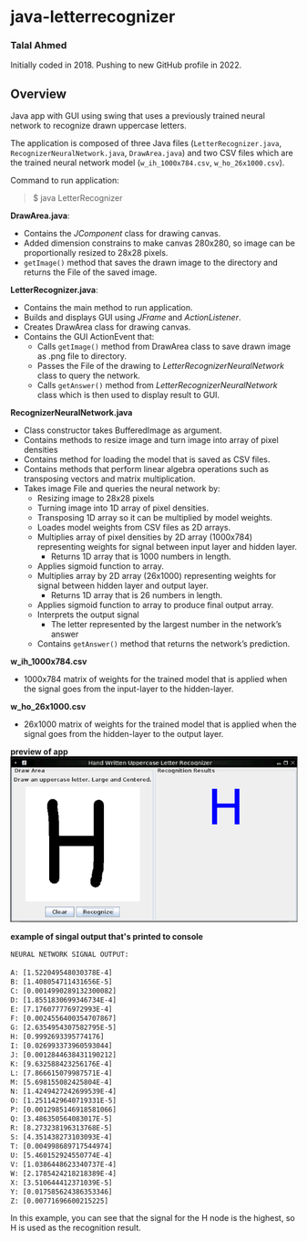 # java-letterrecognizer
### Talal Ahmed
Initially coded in 2018. Pushing to new GitHub profile in 2022.
## Overview
Java app with GUI using swing that uses a previously trained neural network to recognize drawn uppercase letters.

The application is composed of three Java files (`LetterRecognizer.java`, `RecognizerNeuralNetwork.java`, `DrawArea.java`) and two CSV files which are the trained neural network model (`w_ih_1000x784.csv`, `w_ho_26x1000.csv`).

Command to run application: 
>$ java LetterRecognizer

**DrawArea.java**:
 - Contains the _JComponent_ class for drawing canvas.
 - Added dimension constrains to make canvas 280x280, so image can be proportionally resized to 28x28 pixels. 
 - `getImage()` method that saves the drawn image to the directory and returns the File of the saved image.

**LetterRecognizer.java**:
 - Contains the main method to run application.
 - Builds and displays GUI using _JFrame_ and _ActionListener_.
 - Creates DrawArea class for drawing canvas.
 - Contains the GUI ActionEvent that:
   - Calls `getImage()` method from DrawArea class to save drawn image as .png file to directory.
   - Passes the File of the drawing to _LetterRecognizerNeuralNetwork_ class to query the network. 
   - Calls `getAnswer()` method from _LetterRecognizerNeuralNetwork_ class which is then used to display result to GUI.

**RecognizerNeuralNetwork.java**
 - Class constructor takes BufferedImage as argument.
 -	Contains methods to resize image and turn image into array of pixel densities
 -	Contains method for loading the model that is saved as CSV files. 
 -	Contains methods that perform linear algebra operations such as transposing vectors and matrix multiplication.
 -	Takes image File and queries the neural network by:
    -	Resizing image to 28x28 pixels
    -	Turning image into 1D array of pixel densities.
    -	Transposing 1D array so it can be multiplied by model weights.
    -	Loades model weights from CSV files as 2D arrays.
    -	Multiplies array of pixel densities by 2D array (1000x784) representing weights for signal between input layer and hidden layer.
          - Returns 1D array that is 1000 numbers in length.
    -	Applies sigmoid function to array.
    -	Multiplies array by 2D array (26x1000) representing weights for signal between hidden layer and output layer.
          -	Returns 1D array that is 26 numbers in length.
    -	Applies sigmoid function to array to produce final output array.
    -	Interprets the output signal
          -	The letter represented by the largest number in the network’s answer
    -	 Contains `getAnswer()` method that returns the network’s prediction.

**w_ih_1000x784.csv**
  - 1000x784 matrix of weights for the trained model that is applied when the signal goes from the input-layer to the hidden-layer.

**w_ho_26x1000.csv**
  - 26x1000 matrix of weights for the trained model that is applied when the signal goes from the hidden-layer to the output layer.

**preview of app**<br>
![app preview](https://github.com/talalifer/java-letterrecognizer/blob/7571c617d3bb1a34250ecea64ca2a1233f5695fc/Testing%20Files/appExample.png)

**example of singal output that's printed to console**<br>
```
NEURAL NETWORK SIGNAL OUTPUT:

A: [1.522049548030378E-4]
B: [1.408054711431656E-5]
C: [0.0014990289132300082]
D: [1.8551830699346734E-4]
E: [7.176077776972993E-4]
F: [0.0024556400354707867]
G: [2.6354954307582795E-5]
H: [0.9992693395774176]
I: [0.026993373960593044]
J: [0.0012844638431190212]
K: [9.632588423256176E-4]
L: [7.866615079987571E-4]
M: [5.698155082425804E-4]
N: [1.4249427242699539E-4]
O: [1.2511429640719331E-5]
P: [0.0012985146918581066]
Q: [3.486350564083017E-5]
R: [8.273238196313768E-5]
S: [4.351438273103093E-4]
T: [0.004998689717544974]
U: [5.460152924550774E-4]
V: [1.0386448623340737E-4]
W: [2.1785424218218389E-4]
X: [3.510644412371039E-5]
Y: [0.017585624386353346]
Z: [0.00771696600215225]
```
In this example, you can see that the signal for the H node is the highest, so H is used as the recognition result.
